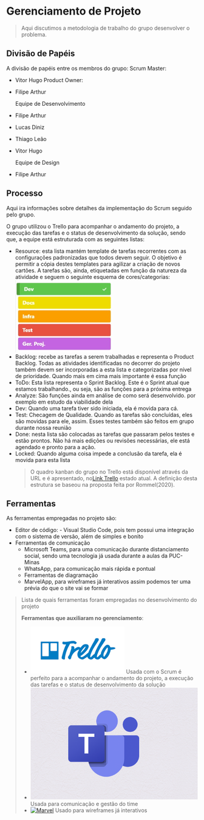 # Gerenciamento de Projeto

> Aqui discutimos a metodologia de trabalho do grupo desenvolver o
> problema.

## Divisão de Papéis

A divisão de papéis entre os membros do grupo:
Scrum Master:

- Vitor Hugo
  Product Owner:
- Filipe Arthur

  Equipe de Desenvolvimento

- Filipe Arthur
- Lucas Diniz
- Thiago Leão
- Vitor Hugo

  Equipe de Design

- Filipe Arthur

## Processo

Aqui ira informações sobre detalhes da implementação do Scrum seguido pelo grupo.

O grupo utilizou o Trello para acompanhar o andamento do projeto, a execução das tarefas e o status de desenvolvimento da solução, sendo que, a equipe está estruturada com as seguintes listas:

- Resource: esta lista mantém template de tarefas recorrentes com as configurações padronizadas que todos devem seguir. O objetivo é permitir a cópia destes templates para agilizar a criação de novos cartões.
  A tarefas são, ainda, etiquetadas em função da natureza da atividade e seguem o seguinte esquema de cores/categorias:
  ![Tag](images/Tag.jpeg)
- Backlog: recebe as tarefas a serem trabalhadas e representa o Product Backlog. Todas as atividades identificadas no decorrer do projeto também devem ser incorporadas a esta lista e categorizadas por nível de prioridade. Quando mais em cima mais importante é essa função
- ToDo: Esta lista representa o Sprint Backlog. Este é o Sprint atual que estamos trabalhando., ou seja, são as funções para a próxima entrega
- Analyze: São funções ainda em análise de como será desenvolvido. por exemplo em estudo da viabilidade dela
- Dev: Quando uma tarefa tiver sido iniciada, ela é movida para cá.
- Test: Checagem de Qualidade. Quando as tarefas são concluídas, eles são movidas para ele, assim. Esses testes também são feitos em grupo durante nossa reunião
- Done: nesta lista são colocadas as tarefas que passaram pelos testes e estão prontos. Não há mais edições ou revisões necessárias, ele está agendado e pronto para a ação.
- Locked: Quando alguma coisa impede a conclusão da tarefa, ela é movida para esta lista
  > O quadro kanban do grupo no Trello está disponível através da URL e é apresentado, no[Link Trello](https://trello.com/b/KTFzQngz/organização-da-rotina) estado atual. A definição desta estrutura se baseou na proposta feita por Rommel(2020).

## Ferramentas

As ferramentas empregadas no projeto são:

- Editor de código: - Visual Studio Code, pois tem possui uma integração com o sistema de versão, além de simples e bonito
- Ferramentas de comunicação
  - Microsoft Teams, para uma comunicação durante distanciamento social, sendo uma tecnologia já usada durante a aulas da PUC-Minas
  - WhatsApp, para comunicação mais rápida e pontual
  - Ferramentas de diagramação
  - MarvelApp, para wireframes já interativos assim podemos ter uma prévia do que o site vai se formar

> Lista de quais ferramentas foram empregadas no desenvolvimento do
> projeto
>
> **Ferramentas que auxiliaram no gerenciamento**:
>
> - [![Trello](images/trello.png)](https://trello.com/)
>   Usada com o Scrum é perfeito para a acompanhar o andamento do projeto, a execução das tarefas e o status de desenvolvimento da solução
> - [![Microsof Teams](images/teams.png)](https://www.microsoft.com/pt-br/microsoft-365/microsoft-teams/free)
>   Usada para comunicação e gestão do time
> - [![Marvel](images/marvel.png)](https://marvelapp.com)
>   Usado para wireframes já interativos
